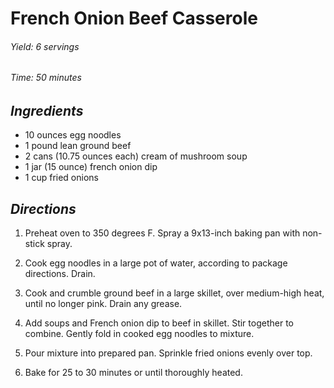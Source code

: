 # French Onion Beef Casserole

######  Yield: 6 servings
######  Time: 50 minutes

##  *Ingredients*
- 10 ounces egg noodles
- 1 pound lean ground beef
- 2 cans (10.75 ounces each) cream of mushroom soup
- 1 jar (15 ounce) french onion dip
- 1 cup fried onions
##  *Directions*
1. Preheat oven to 350 degrees F. Spray a 9x13-inch baking pan with non-stick spray.

2. Cook egg noodles in a large pot of water, according to package directions. Drain.

3. Cook and crumble ground beef in a large skillet, over medium-high heat, until no longer pink. Drain any grease.

4. Add soups and French onion dip to beef in skillet. Stir together to combine. Gently fold in cooked egg noodles to mixture.

5. Pour mixture into prepared pan. Sprinkle fried onions evenly over top.

6. Bake for 25 to 30 minutes or until thoroughly heated.

